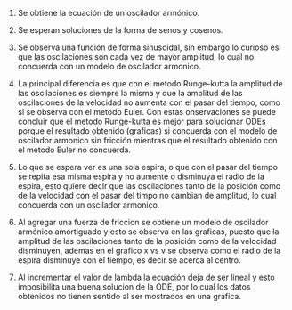 1. Se obtiene la ecuación de un oscilador armónico.

2. Se esperan soluciones de la forma de senos y cosenos.

4. Se observa una función de forma sinusoidal, sin embargo lo curioso es que las oscilaciones son cada vez de mayor amplitud, lo cual no concuerda con un modelo de oscilador armonico.

5. La principal diferencia es que con el metodo Runge-kutta la amplitud de las oscilaciones es siempre la misma y que la amplitud de las oscilaciones de la velocidad no aumenta con el pasar del tiempo, como si se observa con el metodo Euler. Con estas onservaciones se puede concluir que el metodo Runge-kutta es mejor para solucionar ODEs porque el resultado obtenido (graficas) si concuerda con el modelo de oscilador armonico sin fricción mientras que el resultado obtenido con el metodo Euler no concuerda.

6. Lo que se espera ver es una sola espira, o que con el pasar del tiempo se repita esa misma espira y no aumente o disminuya el radio de la espira, esto quiere decir que las oscilaciones tanto de la posición como de la velocidad con el pasar del timpo no cambian de amplitud, lo cual concuerda con un oscilador armonico.

7. Al agregar una fuerza de friccion se obtiene un modelo de oscilador armónico amortiguado y esto se observa en las graficas, puesto que la amplitud de las oscilaciones tanto de la posición como de la velocidad disminuyen, ademas en el grafico x vs v se observa como el radio de la espira disminuye con el tiempo, es decir se acerca al centro.

8. Al incrementar el valor de lambda la ecuación deja de ser lineal y esto imposibilita una buena solucion de la ODE, por lo cual los datos obtenidos no tienen sentido al ser mostrados en una grafica.
